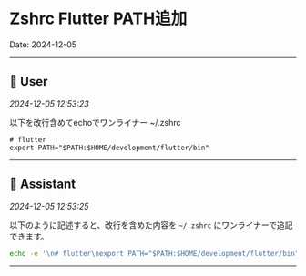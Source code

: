 # Zshrc Flutter PATH追加

Date: 2024-12-05

---

## 👤 User
*2024-12-05 12:53:23*

以下を改行含めてechoでワンライナー
~/.zshrc

```
# flutter
export PATH="$PATH:$HOME/development/flutter/bin"
```

---

## 🤖 Assistant
*2024-12-05 12:53:25*

以下のように記述すると、改行を含めた内容を `~/.zshrc` にワンライナーで追記できます。

```bash
echo -e '\n# flutter\nexport PATH="$PATH:$HOME/development/flutter/bin"' >> ~/.zshrc
```

---
